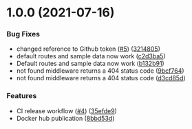 # 1.0.0 (2021-07-16)


### Bug Fixes

* changed reference to Github token ([#5](https://github.com/jpramondon/swagger-mock/issues/5)) ([3214805](https://github.com/jpramondon/swagger-mock/commit/321480577e504e8f0f204340aafd59f4d5a180c0))
* default routes and sample data now work ([c2d3ba5](https://github.com/jpramondon/swagger-mock/commit/c2d3ba59381591668ea6fff26b30cd09127cf688))
* Default routes and sample data now work ([b132b91](https://github.com/jpramondon/swagger-mock/commit/b132b91261ec4da1bf70ff15f9f8ab017b2bba01))
* not found middleware returns a 404 status code ([9bcf764](https://github.com/jpramondon/swagger-mock/commit/9bcf764fd6a062529d94ddaee10efebe4be8a409))
* not found middleware returns a 404 status code ([d3cd85d](https://github.com/jpramondon/swagger-mock/commit/d3cd85d784736529691d5ef7d0e31228f10bd630))


### Features

* CI release workflow ([#4](https://github.com/jpramondon/swagger-mock/issues/4)) ([35efde9](https://github.com/jpramondon/swagger-mock/commit/35efde9a069dcd048b41c47ffe943450b209e194))
* Docker hub publication ([8bbd53d](https://github.com/jpramondon/swagger-mock/commit/8bbd53d420f902fb8fe150c9ef3b9626aef9dec6))
